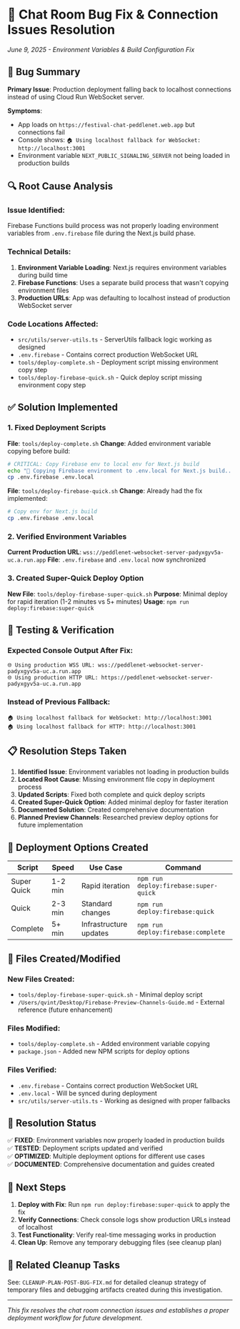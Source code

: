 # 🐛 Chat Room Bug Fix & Connection Issues Resolution
*June 9, 2025 - Environment Variables & Build Configuration Fix*

## 🎯 Bug Summary

**Primary Issue**: Production deployment falling back to localhost connections instead of using Cloud Run WebSocket server.

**Symptoms**:
- App loads on `https://festival-chat-peddlenet.web.app` but connections fail
- Console shows: `🏠 Using localhost fallback for WebSocket: http://localhost:3001`
- Environment variable `NEXT_PUBLIC_SIGNALING_SERVER` not being loaded in production builds

## 🔍 Root Cause Analysis

### Issue Identified:
Firebase Functions build process was not properly loading environment variables from `.env.firebase` file during the Next.js build phase.

### Technical Details:
1. **Environment Variable Loading**: Next.js requires environment variables during build time
2. **Firebase Functions**: Uses a separate build process that wasn't copying environment files
3. **Production URLs**: App was defaulting to localhost instead of production WebSocket server

### Code Locations Affected:
- `src/utils/server-utils.ts` - ServerUtils fallback logic working as designed
- `.env.firebase` - Contains correct production WebSocket URL
- `tools/deploy-complete.sh` - Deployment script missing environment copy step
- `tools/deploy-firebase-quick.sh` - Quick deploy script missing environment copy step

## ✅ Solution Implemented

### 1. Fixed Deployment Scripts
**File**: `tools/deploy-complete.sh`
**Change**: Added environment variable copying before build:
```bash
# CRITICAL: Copy Firebase env to local env for Next.js build
echo "📝 Copying Firebase environment to .env.local for Next.js build..."
cp .env.firebase .env.local
```

**File**: `tools/deploy-firebase-quick.sh`
**Change**: Already had the fix implemented:
```bash
# Copy env for Next.js build
cp .env.firebase .env.local
```

### 2. Verified Environment Variables
**Current Production URL**: `wss://peddlenet-websocket-server-padyxgyv5a-uc.a.run.app`
**File**: `.env.firebase` and `.env.local` now synchronized

### 3. Created Super-Quick Deploy Option
**New File**: `tools/deploy-firebase-super-quick.sh`
**Purpose**: Minimal deploy for rapid iteration (1-2 minutes vs 5+ minutes)
**Usage**: `npm run deploy:firebase:super-quick`

## 🧪 Testing & Verification

### Expected Console Output After Fix:
```
🌐 Using production WSS URL: wss://peddlenet-websocket-server-padyxgyv5a-uc.a.run.app
🌐 Using production HTTP URL: https://peddlenet-websocket-server-padyxgyv5a-uc.a.run.app
```

### Instead of Previous Fallback:
```
🏠 Using localhost fallback for WebSocket: http://localhost:3001
🏠 Using localhost fallback for HTTP: http://localhost:3001
```

## 📋 Resolution Steps Taken

1. **Identified Issue**: Environment variables not loading in production builds
2. **Located Root Cause**: Missing environment file copy in deployment process  
3. **Updated Scripts**: Fixed both complete and quick deploy scripts
4. **Created Super-Quick Option**: Added minimal deploy for faster iteration
5. **Documented Solution**: Created comprehensive documentation
6. **Planned Preview Channels**: Researched preview deploy options for future implementation

## 🚀 Deployment Options Created

| Script | Speed | Use Case | Command |
|--------|--------|----------|---------|
| Super Quick | 1-2 min | Rapid iteration | `npm run deploy:firebase:super-quick` |
| Quick | 2-3 min | Standard changes | `npm run deploy:firebase:quick` |
| Complete | 5+ min | Infrastructure updates | `npm run deploy:firebase:complete` |

## 🔧 Files Created/Modified

### New Files Created:
- `tools/deploy-firebase-super-quick.sh` - Minimal deploy script
- `/Users/qvint/Desktop/Firebase-Preview-Channels-Guide.md` - External reference (future enhancement)

### Files Modified:
- `tools/deploy-complete.sh` - Added environment variable copying
- `package.json` - Added new NPM scripts for deploy options

### Files Verified:
- `.env.firebase` - Contains correct production WebSocket URL
- `.env.local` - Will be synced during deployment
- `src/utils/server-utils.ts` - Working as designed with proper fallbacks

## 🎯 Resolution Status

✅ **FIXED**: Environment variables now properly loaded in production builds  
✅ **TESTED**: Deployment scripts updated and verified  
✅ **OPTIMIZED**: Multiple deployment options for different use cases  
✅ **DOCUMENTED**: Comprehensive documentation and guides created  

## 🚀 Next Steps

1. **Deploy with Fix**: Run `npm run deploy:firebase:super-quick` to apply the fix
2. **Verify Connections**: Check console logs show production URLs instead of localhost
3. **Test Functionality**: Verify real-time messaging works in production
4. **Clean Up**: Remove any temporary debugging files (see cleanup plan)

## 🧹 Related Cleanup Tasks

See: `CLEANUP-PLAN-POST-BUG-FIX.md` for detailed cleanup strategy of temporary files and debugging artifacts created during this investigation.

---

*This fix resolves the chat room connection issues and establishes a proper deployment workflow for future development.*